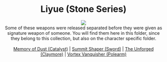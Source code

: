 <body>
  <div align="center">
    <h1> Liyue (Stone Series) </h1>
<img src="https://i.imgur.com/hsnZJVf.png"><br>
Some of these weapons were released separated before they were given as signature weapon of someone. You will find them here in this folder, since they belong to this collection, but also on the character specific folder.
<br><br>
<a href="">Memory of Dust (Catalyst)</a> | 
<a href="">Summit Shaper (Sword)</a> | 
<a href="">The Unforged (Claymore)</a> | 
<a href="">Vortex Vanquisher (Polearm)</a>

  
  </div>
</body>
